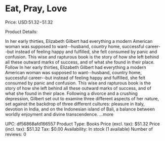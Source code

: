 # Eat, Pray, Love

Price: USD:$51.32-$51.32

Product Details:

In her early thirties, Elizabeth Gilbert had everything a modern American woman was supposed to want--husband, country home, successful career--but instead of feeling happy and fulfilled, she felt consumed by panic and confusion. This wise and rapturous book is the story of how she left behind all these outward marks of success, and of what she found in their place. Follow In her early thirties, Elizabeth Gilbert had everything a modern American woman was supposed to want--husband, country home, successful career--but instead of feeling happy and fulfilled, she felt consumed by panic and confusion. This wise and rapturous book is the story of how she left behind all these outward marks of success, and of what she found in their place. Following a divorce and a crushing depression, Gilbert set out to examine three different aspects of her nature, set against the backdrop of three different cultures: pleasure in Italy, devotion in India, and on the Indonesian island of Bali, a balance between worldly enjoyment and divine transcendence. ...more

UPC: df56868afd166557
Product Type: Books
Price (excl. tax): $51.32
Price (incl. tax): $51.32
Tax: $0.00
Availability: In stock (1 available)
Number of reviews: 0